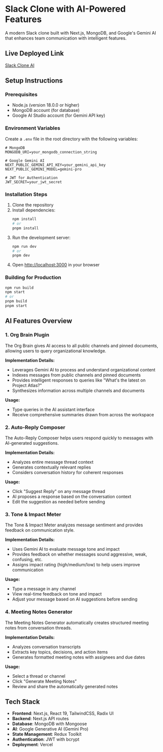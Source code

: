 # Slack Clone with AI-Powered Features

A modern Slack clone built with Next.js, MongoDB, and Google's Gemini AI that enhances team communication with intelligent features.

## Live Deployed Link

[Slack Clone AI](https://slack-clone-ai.vercel.app)

## Setup Instructions

### Prerequisites

- Node.js (version 18.0.0 or higher)
- MongoDB account (for database)
- Google AI Studio account (for Gemini API key)

### Environment Variables

Create a `.env` file in the root directory with the following variables:

```
# MongoDB
MONGODB_URI=your_mongodb_connection_string

# Google Gemini AI
NEXT_PUBLIC_GEMINI_API_KEY=your_gemini_api_key
NEXT_PUBLIC_GEMINI_MODEL=gemini-pro

# JWT for Authentication
JWT_SECRET=your_jwt_secret
```

### Installation Steps

1. Clone the repository
2. Install dependencies:
   ```bash
   npm install
   # or
   pnpm install
   ```
3. Run the development server:
   ```bash
   npm run dev
   # or
   pnpm dev
   ```
4. Open [http://localhost:3000](http://localhost:3000) in your browser

### Building for Production

```bash
npm run build
npm start
# or
pnpm build
pnpm start
```

## AI Features Overview

### 1. Org Brain Plugin

The Org Brain gives AI access to all public channels and pinned documents, allowing users to query organizational knowledge.

**Implementation Details:**
- Leverages Gemini AI to process and understand organizational content
- Indexes messages from public channels and pinned documents
- Provides intelligent responses to queries like "What's the latest on Project Atlas?"
- Synthesizes information across multiple channels and documents

**Usage:**
- Type queries in the AI assistant interface
- Receive comprehensive summaries drawn from across the workspace

### 2. Auto-Reply Composer

The Auto-Reply Composer helps users respond quickly to messages with AI-generated suggestions.

**Implementation Details:**
- Analyzes entire message thread context
- Generates contextually relevant replies
- Considers conversation history for coherent responses

**Usage:**
- Click "Suggest Reply" on any message thread
- AI proposes a response based on the conversation context
- Edit the suggestion as needed before sending

### 3. Tone & Impact Meter

The Tone & Impact Meter analyzes message sentiment and provides feedback on communication style.

**Implementation Details:**
- Uses Gemini AI to evaluate message tone and impact
- Provides feedback on whether messages sound aggressive, weak, confusing, etc.
- Assigns impact rating (high/medium/low) to help users improve communication

**Usage:**
- Type a message in any channel
- View real-time feedback on tone and impact
- Adjust your message based on AI suggestions before sending

### 4. Meeting Notes Generator

The Meeting Notes Generator automatically creates structured meeting notes from conversation threads.

**Implementation Details:**
- Analyzes conversation transcripts
- Extracts key topics, decisions, and action items
- Generates formatted meeting notes with assignees and due dates

**Usage:**
- Select a thread or channel
- Click "Generate Meeting Notes"
- Review and share the automatically generated notes

## Tech Stack

- **Frontend**: Next.js, React 19, TailwindCSS, Radix UI
- **Backend**: Next.js API routes
- **Database**: MongoDB with Mongoose
- **AI**: Google Generative AI (Gemini Pro)
- **State Management**: Redux Toolkit
- **Authentication**: JWT with bcrypt
- **Deployment**: Vercel
